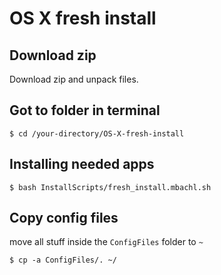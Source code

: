 # OS X fresh install

## Download zip

Download zip and unpack files.

## Got to folder in terminal

`$ cd /your-directory/OS-X-fresh-install`

## Installing needed apps

`$ bash InstallScripts/fresh_install.mbachl.sh`

## Copy config files

move all stuff inside the `ConfigFiles` folder to `~`

`$ cp -a ConfigFiles/. ~/`